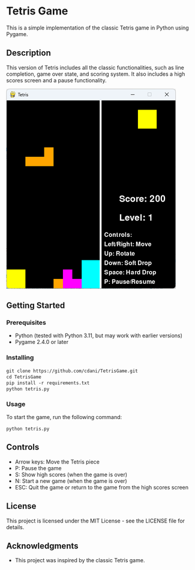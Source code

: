 # Tetris Game

This is a simple implementation of the classic Tetris game in Python using Pygame.

## Description

This version of Tetris includes all the classic functionalities, such as line completion, game over state, and scoring system. It also includes a high scores screen and a pause functionality.

![Game Screenshot](tetris.png)

## Getting Started

### Prerequisites

- Python (tested with Python 3.11, but may work with earlier versions)
- Pygame 2.4.0 or later

### Installing

```
git clone https://github.com/cdani/TetrisGame.git
cd TetrisGame
pip install -r requirements.txt
python tetris.py
```

### Usage

To start the game, run the following command:
```
python tetris.py
```

## Controls

- Arrow keys: Move the Tetris piece
- P: Pause the game
- S: Show high scores (when the game is over)
- N: Start a new game (when the game is over)
- ESC: Quit the game or return to the game from the high scores screen

## License

This project is licensed under the MIT License - see the LICENSE file for details.

## Acknowledgments

- This project was inspired by the classic Tetris game.
